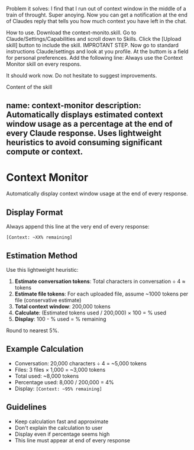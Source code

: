 Problem it solves: I find that I run out of context window in the middle of a train of throught. Super anoying. 
Now you can get a notification at the end of Claudes reply that tells you how much context you have left in the chat. 

How to use. Download the context-monito.skill. Go to Claude/Settings/Capabilities and scroll down to Skills. Click the [Upload skill] button to include the skill.
IMPROTANT STEP. Now go to standard instructions Claude/settings and look at you profile. At the buttom is a field for personal preferences. Add the following line: Always use the Context Monitor skill on every respons.

It should work now. Do not hesitate to suggest improvements.

Content of the skill

name: context-monitor
description: Automatically displays estimated context window usage as a percentage at the end of every Claude response. Uses lightweight heuristics to avoid consuming significant compute or context.
---

# Context Monitor

Automatically display context window usage at the end of every response.

## Display Format

Always append this line at the very end of every response:

`[Context: ~XX% remaining]`

## Estimation Method

Use this lightweight heuristic:

1. **Estimate conversation tokens**: Total characters in conversation ÷ 4 ≈ tokens
2. **Estimate file tokens**: For each uploaded file, assume ~1000 tokens per file (conservative estimate)
3. **Total context window**: 200,000 tokens
4. **Calculate**: (Estimated tokens used / 200,000) × 100 = % used
5. **Display**: 100 - % used = % remaining

Round to nearest 5%.

## Example Calculation

- Conversation: 20,000 characters ÷ 4 = ~5,000 tokens
- Files: 3 files × 1,000 = ~3,000 tokens 
- Total used: ~8,000 tokens
- Percentage used: 8,000 / 200,000 = 4%
- Display: `[Context: ~95% remaining]`

## Guidelines

- Keep calculation fast and approximate
- Don't explain the calculation to user
- Display even if percentage seems high
- This line must appear at end of every response
